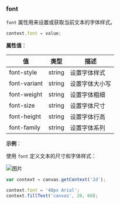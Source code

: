 ### font

`font` 属性用来设置或获取当前文本的字体样式。

```js
context.font = value;
```

**属性值**：

| 值     |  类型   | 描述              |
|------- |------  | ---------------- |
| font-style  | string |设置字体样式  |
| font-variant  | string |设置字体大小写 |
| font-weight | string |设置字体粗细 |
| font-size  | string |设置字体尺寸  |
| font-height  | string |设置字体行高  |
| font-family | string |设置字体系列  |

**示例**：

使用 `font` 定义文本的尺寸和字体样式：

![图片](/img/game/canvas/font-001.png)

```js
var context = canvas.getContext('2d');

context.font = '40px Arial';
context.fillText('canvas', 20, 60);
```

